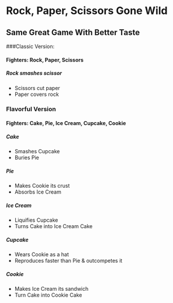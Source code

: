 # Rock, Paper, Scissors Gone Wild
## Same Great Game With Better Taste


###Classic Version:
#### Fighters: Rock, Paper, Scissors

##### Rock smashes scissor
  - Scissors cut paper
  - Paper covers rock


### Flavorful Version
#### Fighters: Cake, Pie, Ice Cream, Cupcake, Cookie

##### Cake
  - Smashes Cupcake
  - Buries Pie
##### Pie
  - Makes Cookie its crust
  - Absorbs Ice Cream
##### Ice Cream
  - Liquifies Cupcake
  - Turns Cake into Ice Cream Cake
##### Cupcake
  - Wears Cookie as a hat
  - Reproduces faster than Pie & outcompetes it
##### Cookie
  - Makes Ice Cream its sandwich
  - Turn Cake into Cookie Cake
